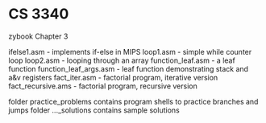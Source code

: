 # CS 3340

zybook Chapter 3

ifelse1.asm - implements if-else in MIPS
loop1.asm - simple while counter loop
loop2.asm - looping through an array
function_leaf.asm - a leaf function
function_leaf_args.asm - leaf function demonstrating stack and a&v registers
fact_iter.asm - factorial program, iterative version
fact_recursive.ams - factorial program, recursive version

folder practice_problems contains program shells to practice branches and jumps
folder ..._solutions contains sample solutions

